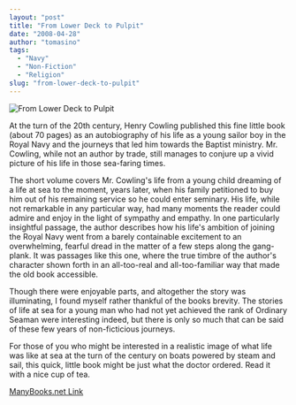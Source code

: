 ```yaml
---
layout: "post"
title: "From Lower Deck to Pulpit"
date: "2008-04-28"
author: "tomasino"
tags:
  - "Navy"
  - "Non-Fiction"
  - "Religion"
slug: "from-lower-deck-to-pulpit"
---
```


![From Lower Deck to Pulpit][]

At the turn of the 20th century, Henry Cowling published this fine
little book (about 70 pages) as an autobiography of his life as a young
sailor boy in the Royal Navy and the journeys that led him towards the
Baptist ministry. Mr. Cowling, while not an author by trade, still
manages to conjure up a vivid picture of his life in those sea-faring
times.

The short volume covers Mr. Cowling's life from a young child dreaming
of a life at sea to the moment, years later, when his family petitioned
to buy him out of his remaining service so he could enter seminary. His
life, while not remarkable in any particular way, had many moments the
reader could admire and enjoy in the light of sympathy and empathy. In
one particularly insightful passage, the author describes how his life's
ambition of joining the Royal Navy went from a barely containable
excitement to an overwhelming, fearful dread in the matter of a few
steps along the gang-plank. It was passages like this one, where the
true timbre of the author's character shown forth in an all-too-real and
all-too-familiar way that made the old book accessible.

Though there were enjoyable parts, and altogether the story was
illuminating, I found myself rather thankful of the books brevity. The
stories of life at sea for a young man who had not yet achieved the rank
of Ordinary Seaman were interesting indeed, but there is only so much
that can be said of these few years of non-ficticious journeys.

For those of you who might be interested in a realistic image of what
life was like at sea at the turn of the century on boats powered by
steam and sail, this quick, little book might be just what the doctor
ordered. Read it with a nice cup of tea.

[ManyBooks.net Link][]

  [From Lower Deck to Pulpit]: //blog.tomasino.org/images/from_lower_deck_to_pulpit.jpg
  [ManyBooks.net Link]: //manybooks.net/titles/cowlingh2258822588-8.html

